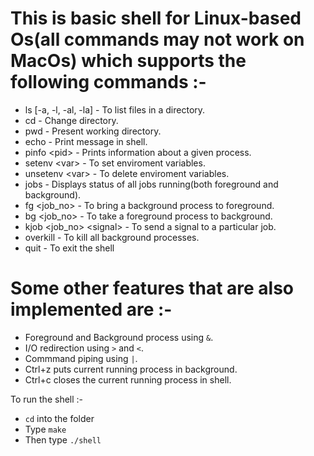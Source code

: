 # This is basic shell for Linux-based Os(all commands may not work on MacOs) which supports the following commands :- 
* ls [-a, -l, -al, -la] - To list files in a directory.
* cd - Change directory.
* pwd - Present working directory.
* echo - Print message in shell.
* pinfo \<pid\> - Prints information about a given process.
* setenv \<var\> <value> - To set enviroment variables.
* unsetenv \<var\> - To delete enviroment variables.
* jobs - Displays status of all jobs running(both foreground and background).
* fg \<job_no\> - To bring a background process to foreground.
* bg \<job_no\> - To take a foreground process to background.
* kjob \<job_no\> \<signal\> - To send a signal to a particular job.
* overkill - To kill all background processes. 
* quit - To exit the shell

# Some other features that are also implemented are :-  
* Foreground and Background process using `&`.
* I/O redirection using `>` and `<`.
* Commmand piping using `|`.
* Ctrl+z puts current running process in background.
* Ctrl+c closes the current running process in shell.

To run the shell :-
* `cd` into the folder
* Type `make`
* Then type `./shell`
